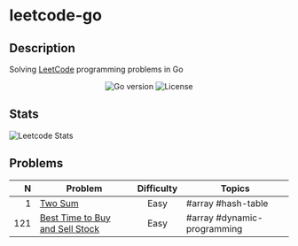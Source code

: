 # leetcode-go

## Description

Solving [LeetCode](https://leetcode.com/) programming problems in Go

<p align='center'>
  <img alt="Go version" src="https://img.shields.io/badge/Go-v1.17-26C2F0">
  <img alt="License" src="https://img.shields.io/github/license/ju-popov/leetcode-go?label=License"></a>
</p>

## Stats

![Leetcode Stats](https://leetcode.card.workers.dev/?username=ju-popov&style=auto)

## Problems

|     N | Problem                                                            | Difficulty | Topics                      |
|------:|--------------------------------------------------------------------|:----------:|-----------------------------|
|     1 | [Two Sum][two-sum]                                                 |    Easy    | #array #hash-table          |
|   121 | [Best Time to Buy and Sell Stock][best-time-to-buy-and-sell-stock] |    Easy    | #array #dynamic-programming |

[two-sum]: https://github.com/ju-popov/leetcode-go/tree/main/problems/two-sum
[best-time-to-buy-and-sell-stock]: https://github.com/ju-popov/leetcode-go/tree/main/problems/best-time-to-buy-and-sell-stock
